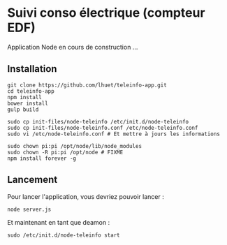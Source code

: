 Suivi conso électrique (compteur EDF)
=====================================

Application Node en cours de construction ...

Installation
------------

	git clone https://github.com/lhuet/teleinfo-app.git
	cd teleinfo-app
	npm install
	bower install
	gulp build

	sudo cp init-files/node-teleinfo /etc/init.d/node-teleinfo
	sudo cp init-files/node-teleinfo.conf /etc/node-teleinfo.conf
	sudo vi /etc/node-teleinfo.conf # Et mettre à jours les informations
	
	sudo chown pi:pi /opt/node/lib/node_modules
	sudo chown -R pi:pi /opt/node # FIXME
	npm install forever -g

Lancement
---------

Pour lancer l'application, vous devriez pouvoir lancer :

	node server.js

Et maintenant en tant que deamon :

	sudo /etc/init.d/node-teleinfo start
